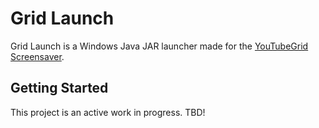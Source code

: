 # Grid Launch

Grid Launch is a Windows Java JAR launcher made for the [YouTubeGrid Screensaver](https://github.com/dantheman213/youtubegrid-screensaver).

## Getting Started

This project is an active work in progress. TBD!
